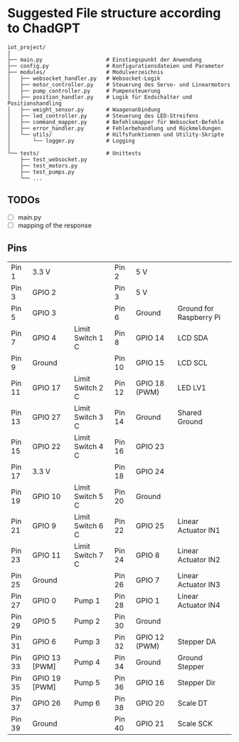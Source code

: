 # Suggested File structure according to ChadGPT

``` plainText
iot_project/
│
├── main.py                    # Einstiegspunkt der Anwendung
├── config.py                  # Konfigurationsdateien und Parameter
├── modules/                   # Modulverzeichnis
│   ├── websocket_handler.py   # Websocket-Logik
│   ├── motor_controller.py    # Steuerung des Servo- und Linearmotors
│   ├── pump_controller.py     # Pumpensteuerung
│   ├── position_handler.py    # Logik für Endschalter und Positionshandling
│   ├── weight_sensor.py       # Waagenanbindung
│   ├── led_controller.py      # Steuerung des LED-Streifens
│   ├── command_mapper.py      # Befehlsmapper für Websocket-Befehle
│   ├── error_handler.py       # Fehlerbehandlung und Rückmeldungen
│   └── utils/                 # Hilfsfunktionen und Utility-Skripte
│       └── logger.py          # Logging
│
└── tests/                     # Unittests
    ├── test_websocket.py
    ├── test_motors.py
    ├── test_pumps.py
    └── ...
```

## TODOs

- [ ] main.py
- [ ] mapping of the response

## Pins

|        |               |                  |        |               |                         |
| ------ | ------------- | ---------------- | ------ | ------------- | ----------------------- |
| Pin 1  | 3.3 V         |                  | Pin 2  | 5 V           |                         |
| Pin 3  | GPIO 2        |                  | Pin 3  | 5 V           |                         |
| Pin 5  | GPIO 3        |                  | Pin 6  | Ground        | Ground for Raspberry Pi |
| Pin 7  | GPIO 4        | Limit Switch 1 C | Pin 8  | GPIO 14       | LCD SDA                 |
| Pin 9  | Ground        |                  | Pin 10 | GPIO 15       | LCD SCL                 |
| Pin 11 | GPIO 17       | Limit Switch 2 C | Pin 12 | GPIO 18 (PWM) | LED LV1                 |
| Pin 13 | GPIO 27       | Limit Switch 3 C | Pin 14 | Ground        | Shared Ground           |
| Pin 15 | GPIO 22       | Limit Switch 4 C | Pin 16 | GPIO 23       |                         |
| Pin 17 | 3.3 V         |                  | Pin 18 | GPIO 24       |                         |
| Pin 19 | GPIO 10       | Limit Switch 5 C | Pin 20 | Ground        |                         |
| Pin 21 | GPIO  9       | Limit Switch 6 C | Pin 22 | GPIO 25       | Linear Actuator IN1     |
| Pin 23 | GPIO 11       | Limit Switch 7 C | Pin 24 | GPIO 8        | Linear Actuator IN2     |
| Pin 25 | Ground        |                  | Pin 26 | GPIO 7        | Linear Actuator IN3     |
| Pin 27 | GPIO 0        | Pump 1           | Pin 28 | GPIO 1        | Linear Actuator IN4     |
| Pin 29 | GPIO 5        | Pump 2           | Pin 30 | Ground        |                         |
| Pin 31 | GPIO 6        | Pump 3           | Pin 32 | GPIO 12 (PWM) | Stepper DA              |
| Pin 33 | GPIO 13 [PWM] | Pump 4           | Pin 34 | Ground        | Ground Stepper          |
| Pin 35 | GPIO 19 [PWM] | Pump 5           | Pin 36 | GPIO 16       | Stepper Dir             |
| Pin 37 | GPIO 26       | Pump 6           | Pin 38 | GPIO 20       | Scale DT                |
| Pin 39 | Ground        |                  | Pin 40 | GPIO 21       | Scale SCK               |
